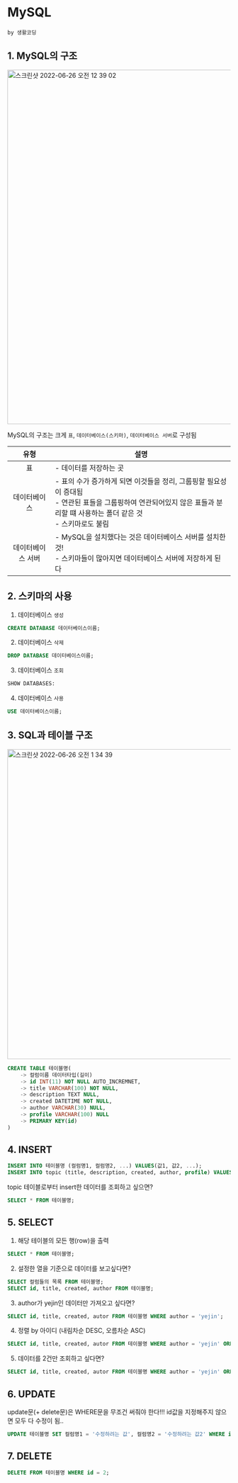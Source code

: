 # MySQL

```by 생활코딩```

## 1. MySQL의 구조

<img width="800" alt="스크린샷 2022-06-26 오전 12 39 02" src="https://user-images.githubusercontent.com/97823928/175780939-d917547b-bfea-44d0-bd69-dc6ff3487a67.png">

MySQL의 구조는 크게 ```표```, ```데이터베이스(스키마)```, ```데이터베이스 서버```로 구성됨


|유형|설명|
|:---:|-------|
|표|- 데이터를 저장하는 곳|
|데이터베이스|- 표의 수가 증가하게 되면 이것들을 정리, 그룹핑할 필요성이 증대됨 </br> - 연관된 표들을 그룹핑하여 연관되어있지 않은 표들과 분리할 떄 사용하는 폴더 같은 것 </br> - 스키마로도 불림|
|데이터베이스 서버|- MySQL을 설치했다는 것은 데이터베이스 서버를 설치한 것! </br> - 스키마들이 많아지면 데이터베이스 서버에 저장하게 된다|

## 2. 스키마의 사용

1. 데이터베이스 ```생성```

```sql
CREATE DATABASE 데이터베이스이름;
```

2. 데이터베이스 ```삭제```

```sql
DROP DATABASE 데이터베이스이름;
```

3. 데이터베이스 ```조회```

```sql
SHOW DATABASES:
```

4. 데이터베이스 ```사용```

```sql
USE 데이터베이스이름;
```

## 3. SQL과 테이블 구조

<img width="700" alt="스크린샷 2022-06-26 오전 1 34 39" src="https://user-images.githubusercontent.com/97823928/175782657-3247a2fc-4ae7-44ca-b918-e9fe75b24461.png">

```sql
CREATE TABLE 테이블명(
    -> 컬럼이름 데이터타입(길이) 
    -> id INT(11) NOT NULL AUTO_INCREMNET,
    -> title VARCHAR(100) NOT NULL,
    -> description TEXT NULL,
    -> created DATETIME NOT NULL,
    -> author VARCHAR(30) NULL,
    -> profile VARCHAR(100) NULL
    -> PRIMARY KEY(id)
)
```

## 4. INSERT

```sql
INSERT INTO 테이블명 (컬럼명1, 컬럼명2, ...) VALUES(값1, 값2, ...);
INSERT INTO topic (title, description, created, author, profile) VALUES('MySQL', 'MySQL is ...', NOW(), 'yejin', 'developer');
```
topic 테이블로부터 insert한 데이터를 조회하고 싶으면?

```sql
SELECT * FROM 테이블명;
```

## 5. SELECT

1. 해당 테이블의 모든 행(row)을 출력

```sql
SELECT * FROM 테이블명;
```

2. 설정한 열을 기준으로 데이터를 보고싶다면?

```sql
SELECT 컬럼들의 목록 FROM 테이블명;
SELECT id, title, created, author FROM 테이블명;
```

3. author가 yejin인 데이터만 가져오고 싶다면?

```sql
SELECT id, title, created, autor FROM 테이블명 WHERE author = 'yejin'; 
```

4. 정렬 by 아이디 (내림차순 DESC, 오름차순 ASC) 

```sql
SELECT id, title, created, autor FROM 테이블명 WHERE author = 'yejin' ORDER BY DESC; 
```

5. 데이터를 2건만 조회하고 싶다면?

```sql
SELECT id, title, created, autor FROM 테이블명 WHERE author = 'yejin' ORDER BY DESC LIMIT 2; 
```


## 6. UPDATE

update문(+ delete문)은 WHERE문을 무조건 써줘야 한다!!! id값을 지정해주지 않으면 모두 다 수정이 됨..

```sql
UPDATE 테이블명 SET 컬럼명1 = '수정하려는 값', 컬럼명2 = '수정하려는 값2' WHERE id = 아이디값;
```

## 7. DELETE

```sql
DELETE FROM 테이블명 WHERE id = 2;
```





